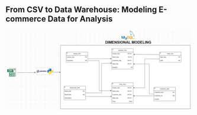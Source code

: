 <h2>From CSV to Data Warehouse: Modeling E-commerce Data for Analysis </h2>
<img src="./images/dimensional model.png" alt="DE-workflow" title="Data Pipeline Worflow">
